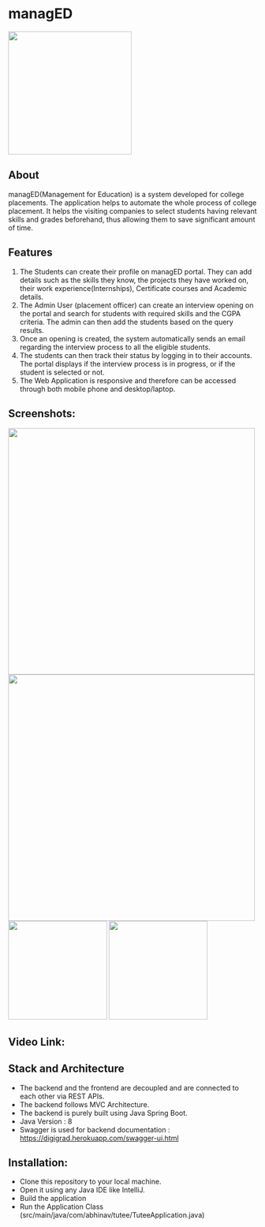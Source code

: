 # managED

<img src="https://user-images.githubusercontent.com/57250845/126905766-bbfa0316-6c5a-4c9e-9817-b54fc8037d64.jpeg" width="250" height="250"/>

## About

managED(Management for Education) is a system developed for college placements. 
The application helps to automate the whole process of college placement. 
It helps the visiting companies to select students having relevant skills and grades beforehand, thus allowing them to save significant amount of time.

## Features

1. The Students can create their profile on managED portal. They can add details such as the skills they know, the projects they have worked on, their work experience(Internships), Certificate courses and Academic details.
2. The Admin User (placement officer) can create an interview opening on the portal and search for students with required skills and the CGPA criteria. The admin can then add the students based on the query results.
3. Once an opening is created, the system automatically sends an email regarding the interview process to all the eligible students.
4. The students can then track their status by logging in to their accounts. The portal displays if the interview process is in progress, or if the student is selected or not.
5. The Web Application is responsive and therefore can be accessed through both mobile phone and desktop/laptop.

## Screenshots:

<p float="left">
  <img src="https://user-images.githubusercontent.com/57250845/126905784-af249bf6-136f-4db5-81c5-ba52cb3fcb07.png" height="500" width="500" />
  <img src="https://user-images.githubusercontent.com/57250845/126905809-eace410c-66a6-4b51-b10e-3f1ce7be3e80.png" height="500" width="500" /> 
  <img src="https://user-images.githubusercontent.com/57250845/126905720-faf4badf-e675-4e78-a354-e62fd3257852.jpeg" width="200" />
  <img src="https://user-images.githubusercontent.com/57250845/126905750-9a16ac6d-8c55-4e2f-9b77-e43203154ca2.jpeg" width="200" />
</p>


## Video Link:

## Stack and Architecture

- The backend and the frontend are decoupled and are connected to each other via REST APIs.
- The backend follows MVC Architecture.
- The backend is purely built using Java Spring Boot.
- Java Version : 8
- Swagger is used for backend documentation : https://digigrad.herokuapp.com/swagger-ui.html


## Installation:
- Clone this repository to your local machine. 
- Open it using any Java IDE like IntelliJ. 
- Build the application
- Run the Application Class (src/main/java/com/abhinav/tutee/TuteeApplication.java)
